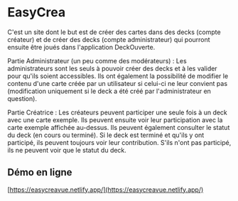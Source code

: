 # EasyCrea
C'est un site dont le but est de créer des cartes dans des decks (compte créateur) et de créer des decks (compte administrateur) qui pourront ensuite être joués dans l'application DeckOuverte.

Partie Administrateur (un peu comme des modérateurs) :
Les administrateurs sont les seuls à pouvoir créer des decks et à les valider pour qu'ils soient accessibles. Ils ont également la possibilité de modifier le contenu d'une carte créée par un utilisateur si celui-ci ne leur convient pas (modification uniquement si le deck a été créé par l'administrateur en question).

Partie Créatrice :
Les créateurs peuvent participer une seule fois à un deck avec une carte exemple. Ils peuvent ensuite voir leur participation avec la carte exemple affichée au-dessus. Ils peuvent également consulter le statut du deck (en cours ou terminé).
Si le deck est terminé et qu'ils y ont participé, ils peuvent toujours voir leur contribution.
S'ils n'ont pas participé, ils ne peuvent voir que le statut du deck.

## Démo en ligne
[https://easycreavue.netlify.app/](https://easycreavue.netlify.app/)




